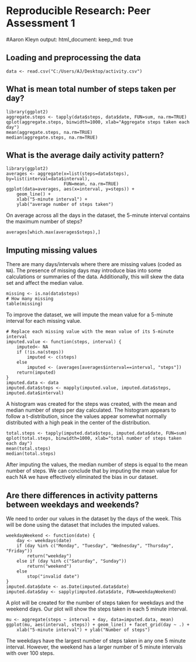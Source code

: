 # Reproducible Research: Peer Assessment 1
#Aaron Kleyn
output: 
  html_document:
    keep_md: true

## Loading and preprocessing the data
```{r loaddata}
data <- read.csv("C:/Users/AJ/Desktop/activity.csv")
```

## What is mean total number of steps taken per day?
```{r}
library(ggplot2)
aggregate.steps <- tapply(data$steps, data$date, FUN=sum, na.rm=TRUE)
qplot(aggregate.steps, binwidth=1000, xlab="Aggregate steps taken each day")
mean(aggregate.steps, na.rm=TRUE)
median(aggregate.steps, na.rm=TRUE)
```

## What is the average daily activity pattern?
```{r}
library(ggplot2)
averages <- aggregate(x=list(steps=data$steps), by=list(interval=data$interval),
                      FUN=mean, na.rm=TRUE)
ggplot(data=averages, aes(x=interval, y=steps)) +
    geom_line() +
    xlab("5-minute interval") +
    ylab("average number of steps taken")
```

On average across all the days in the dataset, the 5-minute interval contains
the maximum number of steps?
```{r}
averages[which.max(averages$steps),]
```

## Imputing missing values

There are many days/intervals where there are missing values (coded as `NA`). The presence of missing days may introduce bias into some calculations or summaries of the data. Additionally, this will skew the data set and affect the median value.

```{r how_many_missing}
missing <- is.na(data$steps)
# How many missing
table(missing)
```

To improve the dataset, we will impute the mean value for a 5-minute interval for each missing value.

```{r}
# Replace each missing value with the mean value of its 5-minute interval
imputed.value <- function(steps, interval) {
    imputed<- NA
    if (!is.na(steps))
        imputed <- c(steps)
    else
        imputed <- (averages[averages$interval==interval, "steps"])
    return(imputed)
}
imputed.data <- data
imputed.data$steps <- mapply(imputed.value, imputed.data$steps, imputed.data$interval)
```
A histogram was created for the steps was created, with the mean and median number of steps per day calculated. The histogram appears to follow a t-distribution, since the values appear somewhat normally distributed with a high peak in the center of the distribution.
```{r}
total.steps <- tapply(imputed.data$steps, imputed.data$date, FUN=sum)
qplot(total.steps, binwidth=1000, xlab="total number of steps taken each day")
mean(total.steps)
median(total.steps)
```

After imputing the values, the median number of steps is equal to the mean number of steps. We can conclude that by imputing the mean value for each NA we have effectively eliminated the bias in our dataset. 

## Are there differences in activity patterns between weekdays and weekends?
We need to order our values in the dataset by the days of the week. 
This will be done using the dataset that includes the imputed values.

```{r}
weekdayWeekend <- function(date) {
    day <- weekdays(date)
    if (day %in% c("Monday", "Tuesday", "Wednesday", "Thursday", "Friday"))
        return("weekday")
    else if (day %in% c("Saturday", "Sunday"))
        return("weekend")
    else
        stop("invalid date")
}
imputed.data$date <- as.Date(imputed.data$date)
imputed.data$day <- sapply(imputed.data$date, FUN=weekdayWeekend)
```

A plot will be created for the number of steps taken for weekdays and the weekend days. Our plot will show the steps taken in each 5 minute interval.

```{r}
mu <- aggregate(steps ~ interval + day, data=imputed.data, mean)
ggplot(mu, aes(interval, steps)) + geom_line() + facet_grid(day ~ .) +
    xlab("5-minute interval") + ylab("Number of steps")
```

The weekdays have the largest number of steps taken in any one 5 minute interval. However, the weekend has a larger number of 5 minute intervals with over 100 steps.
